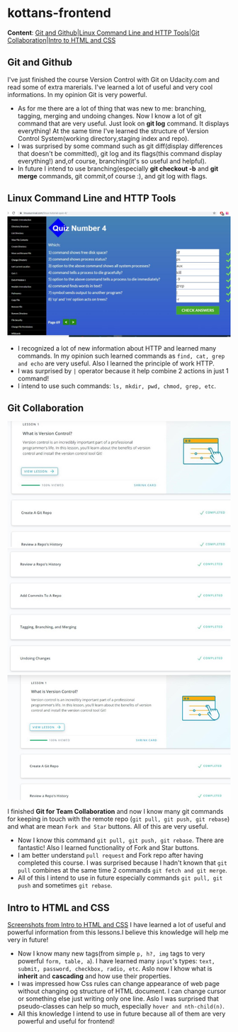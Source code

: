 # kottans-frontend
**Content**: [Git and Github](#git-and-github)|[Linux Command Line and HTTP Tools](#linux-command-line-and-http-tools)|[Git Collaboration](#git-collaboration)|[Intro to HTML and CSS](#intro-to-html-and-css)
## Git and Github
I've just finished the course Version Control with Git on Udacity.com and read some of extra marerials. I've learned a lot of useful and very cool informations. In my opinion Git is very powerful.
- As for me there are a lot of thing that was new to me: branching, tagging, merging and undoing changes. Now I know a lot of git command that are very useful. Just look on **git log** command. It displays everything! At the same time I've learned the structure of Version Control System(working directory,staging index and repo). 
- I was surprised by some command such as git diff(display differences that doesn't be committed), git log and its flags(this command display everything!) and,of course, branching(it's so useful and helpful).
- In future I intend to use branching(especially **git checkout -b** and **git merge** commands, git commit,of course :), and git log with flags.
## Linux Command Line and HTTP Tools
![Sc1](/task_linux_cli/photo_2019-09-17_21-21-59.jpg)
- I recognized a lot of new information about HTTP and learned many commands. In my opinion such learned commands as ```find, cat, grep and echo``` are very useful. Also I learned the principle of work HTTP.
- I was surprised by ```|``` operator because it help combine 2 actions in just 1 command!
- I intend to use such commands: ```ls, mkdir, pwd, chmod, grep, etc```.
## Git Collaboration
![ScGit1](/task_git_collaboration/photo_2019-09-21_22-18-20.jpg)
![ScGit2](/task_git_collaboration/photo_2019-09-21_22-18-27.jpg)
![ScGit3](/task_git_collaboration/photo_2019-09-21_22-21-58.jpg)

I finished **Git for Team Collaboration** and now I know many git commands for keeping in touch with the remote repo (```git pull, git push, git rebase```) and what are mean ```Fork and Star``` buttons. All of this are very useful.
- Now I know this command ```git pull, git push, git rebase```. There are fantastic! Also I learned functionality of Fork and Star buttons.
- I am better understand ```pull request``` and Fork repo after having completed this course. I was surprised because I hadn't known that ```git pull``` combines at the same time 2 commands ```git fetch and git merge```.
- All of this I intend to use in future especially  commands ```git pull, git push``` and sometimes ```git rebase```.
## Intro to HTML and CSS
[Screenshots from Intro to HTML and CSS](/task_html_css_intro)
I have learned a lot of useful and powerful information from this lessons.I believe this knowledge will help me very in future!
- Now I know many new tags(from simple ```p, h?, img``` tags to very powerful ```form, table, a```). I have learned many ```input```'s types: ```text, submit, password, checkbox, radio, etc```. Aslo now I khow what is **inherit** and **cascading** and how use their properties.
- I was impressed how Css rules can change appearance of web page without changing og structure of HTML document. I can change cursor or something else just writing only one line. Aslo I was surprised that pseudo-classes can help so much, especially ```hover and nth-child(n)```.
- All this knowledge I intend to use in future because all of them are very powerful and useful for frontend!
